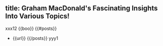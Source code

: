title: Graham MacDonald's Fascinating Insights Into Various Topics!
----
xxx12
{{boo}}
{{#posts}}
* {{url}}
{{/posts}}
yyy1

